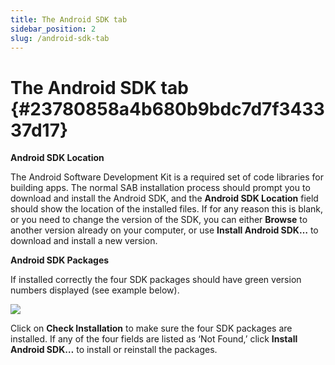 ```yaml
---
title: The Android SDK tab
sidebar_position: 2
slug: /android-sdk-tab
---
```




# The Android SDK tab {#23780858a4b680b9bdc7d7f343337d17}


**Android SDK Location**


The Android Software Development Kit is a required set of code libraries for building apps. The normal SAB installation process should prompt you to download and install the Android SDK, and the **Android SDK Location** field should show the location of the installed files. If for any reason this is blank, or you need to change the version of the SDK, you can either **Browse** to another version already on your computer, or use **Install Android SDK…** to download and install a new version.


**Android SDK Packages**


If installed correctly the four SDK packages should have green version numbers displayed (see example below).


![](/notion_imgs/android-sdk-tab.23780858-a4b6-8089-9307-c08176b053c7.png)


Click on **Check Installation** to make sure the four SDK packages are installed. If any of the four fields are listed as ‘Not Found,’ click **Install Android SDK…** to install or reinstall the packages.

